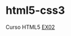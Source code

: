 # html5-css3
 Curso HTML5
<a href="https://alisson-teofilo.github.io/html5-css3/exercicios/ex002/">  EX02</a>
